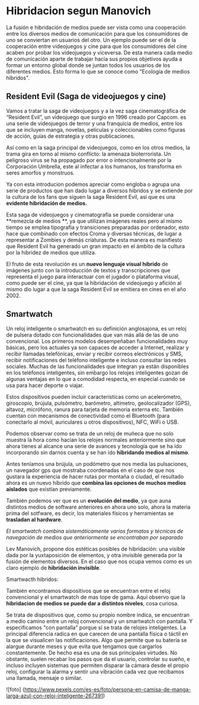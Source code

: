 ﻿# Hibridacion segun Manovich

La fusión e hibridación de medios puede ser vista como una cooperación entre los diversos medios de comunicación para que los consumidores de uno se conviertan en usuarios del otro. Un ejemplo puede ser el de la cooperación entre videojuegos y cine para que los consumidores del cine acaben por probar los videojuegos y viceversa. De esta manera cada medio de comunicación aparte de trabajar hacia sus propios objetivos ayuda a formar un entorno global donde se juntan todos los usuarios de los diferentes medios. Esto forma lo que se conoce como "Ecología de medios híbridos".


## Resident Evil (Saga de videojuegos y cine)

Vamos a tratar la saga de videojuegos y a la vez saga cinematográfica de “Resident Evil”, un videojuego que surgio en 1996 creado por Capcom. es una serie de videojuegos de terror y una franquicia de medios, entre los que se incluyen manga, novelas, películas y coleccionables como figuras de acción, guías de estrategia y otras publicaciones.

  

Así como en la saga principal de videojuegos, como en los otros medios, la trama gira en torno al mismo conflicto: la amenaza bioterrorista. Un peligroso virus se ha propagado por error o intencionalmente por la Corporación Umbrella, este al infectar a los humanos, los transforma en seres amorfos y monstruos.

  

Ya con esta introducion podemos apreciar como engloba o agrupa una serie de productos que han dado lugar a diversos hibridos y se extiende por la cultura de los fans que siguen la saga Resident Evil, asi que es una **evidente hibridación de medios.**

  

Esta saga de videojuegos y cinematografía se puede considerar una **remezcla de medios **, ya que utilizan imágenes reales pero al mismo tiempo se emplea tipografía y transiciones preparadas por ordenador, esto hace que combinado con efectos Croma y diversas técnicas, de lugar a representar a Zombies y demás criaturas. De esta manera es manifiesto que Resident Evil ha generado un gran impacto en el ámbito de la cultura por la hibridez de medios que utiliza.

  

El fruto de esta revolución es un **nuevo lenguaje visual híbrido** de imágenes junto con la introducción de textos y transcripciones que representa el juego para interactuar con el jugador o plataforma visual, como puede ser el cine, ya que la hibridación de videojuego y afición al mismo dio lugar a que la saga Resident Evil se emitiera en cines en el año 2002.



## Smartwatch 

Un reloj inteligente o smartwatch en su definición anglosajona, es un reloj de pulsera dotado con funcionalidades que van más allá de las de uno convencional. Los primeros modelos desempeñaban funcionalidades muy básicas, pero los actuales ya son capaces de acceder a Internet, realizar y recibir llamadas telefónicas, enviar y recibir correos electrónicos y SMS, recibir notificaciones del teléfono inteligente e incluso consultar las redes sociales. Muchas de las funcionalidades que integran ya están disponibles en los teléfonos inteligentes, sin embargo los relojes inteligentes gozan de algunas ventajas en lo que a comodidad respecta, en especial cuando se usa para hacer deporte o viajar.

  

Estos dispositivos pueden incluir características como un acelerómetro, giroscopio, brújula, pulsómetro, barómetro, altímetro, geolocalizador (GPS), altavoz, micrófono, ranura para tarjeta de memoria externa etc. También cuentan con mecanismos de conectividad como el Bluetooth (para conectarlo al móvil, auriculares u otros dispositivos), NFC, WiFi o USB.

  

Podemos observar como se trata de un reloj de muñeca que no solo muestra la hora como hacían los relojes normales anteriormente sino que ahora tienes al alcance una serie de avances y tecnología que se ha ido incorporando sin darnos cuenta y se han ido **hibridando medios al mismo**.

  

Antes teníamos una brújula, un podómetro que nos media las pulsaciones, un navegador gps que mostraba coordenadas en el caso de que nos gustara la experiencia de hacer rutas por montaña o ciudad, el resultado ahora es un nuevo híbrido que **combina las opciones de muchos medios aislados** que existían previamente.

  

También podemos ver que es un **evolución del medio**, ya que auna distintos medios de software anteriores en ahora uno solo, ahora la materia prima del sotfware, es decir, los materiales físicos y herramientas se **trasladan al hardware**.

  

_El smartwatch combina sistemáticamente varios formatos y técnicas de navegación de medios que anteriormente se encontraban por separado_

Lev Manovich, propone dos estéticas posibles de hibridación: una visible dada por la yuxtaposición de elementos, y otra invisible generada por la fusión de elementos diversos. En el caso que nos ocupa vemos como es un claro ejemplo de **hibridación invisible**.

  

Smartwacth hibridos:

  

También encontramos dispositivos que se encuentran entre el reloj convencional y el smartwatch de mas tope de gama. Aqui observo que la **hibridacion de medios se puede dar a distintos niveles**, cosa curiosa.

  

Se trata de dispositivos que, como su propio nombre indica, se encuentran a medio camino entre un reloj convencional y un smartwatch con pantalla. Y especificamos "con pantalla" porque sí se trata de relojes inteligentes. La principal diferencia radica en que carecen de una pantalla física o táctil en la que se visualicen las notificaciones. Algo que permite que su batería se alargue durante meses y que evita que tengamos que cargarlos constantemente. De hecho esa es una de sus principales virtudes. No obstante, suelen recabar los pasos que da el usuario, controlar su sueño, e incluso incluyen sistemas que permiten disparar la cámara desde el propio reloj, configurar la alarma y sentir una vibración cada vez que recibamos una llamada, mensaje o similar.

![foto] (https://www.pexels.com/es-es/foto/persona-en-camisa-de-manga-larga-azul-con-reloj-inteligente-267391)

